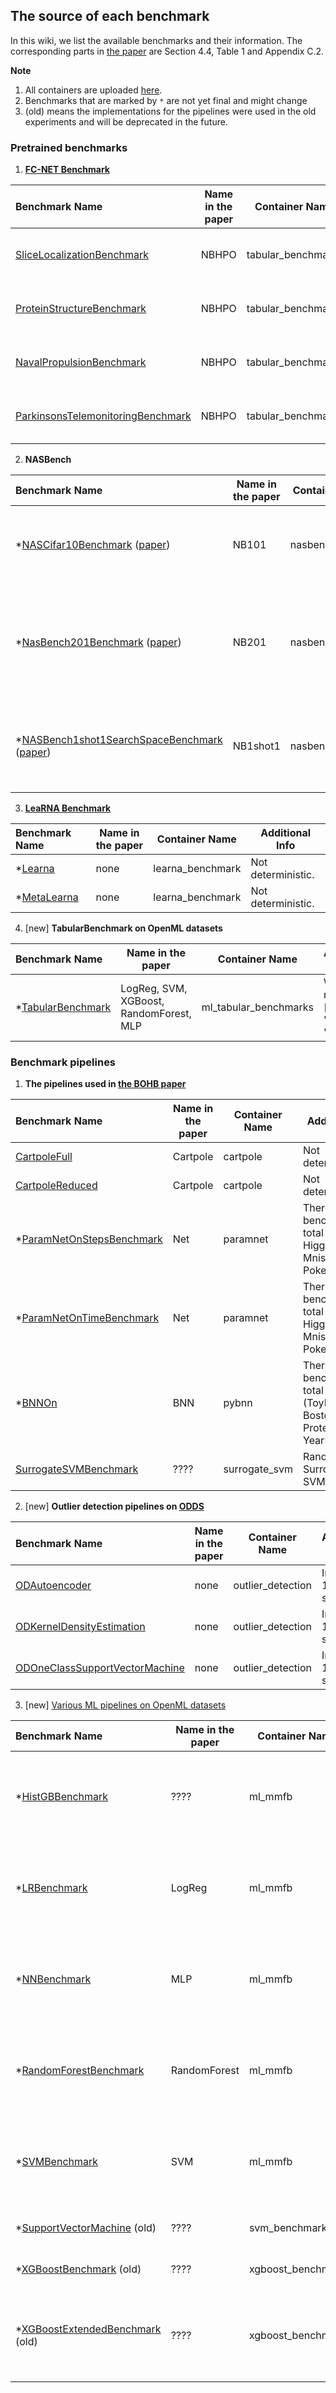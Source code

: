 ## The source of each benchmark
In this wiki, we list the available benchmarks and their information.
The corresponding parts in [the paper](https://arxiv.org/pdf/2109.06716.pdf) are Section 4.4, Table 1 and Appendix C.2.

**Note** 
1. All containers are uploaded [here](https://gitlab.tf.uni-freiburg.de/muelleph/hpobench-registry/container_registry).
2. Benchmarks that are marked by `*` are not yet final and might change
3. (old) means the implementations for the pipelines were used in the old experiments and will be deprecated in the future.

### Pretrained benchmarks
1. [**FC-NET Benchmark**](https://arxiv.org/pdf/1905.04970.pdf)

| Benchmark Name                   | Name in the paper | Container Name     | Additional Info                      |
| :-------------------------------- | ------------------ | ------------------ | ------------------------------------ |
| [SliceLocalizationBenchmark](https://github.com/automl/HPOBench/blob/master/hpobench/benchmarks/nas/tabular_benchmarks.py)     | NBHPO   | tabular_benchmarks | Loading may take several minutes.     |
| [ProteinStructureBenchmark](https://github.com/automl/HPOBench/blob/master/hpobench/benchmarks/nas/tabular_benchmarks.py)      | NBHPO   | tabular_benchmarks | Loading may take several minutes.     |
| [NavalPropulsionBenchmark](https://github.com/automl/HPOBench/blob/master/hpobench/benchmarks/nas/tabular_benchmarks.py)       | NBHPO   | tabular_benchmarks | Loading may take several minutes.     |
| [ParkinsonsTelemonitoringBenchmark](https://github.com/automl/HPOBench/blob/master/hpobench/benchmarks/nas/tabular_benchmarks.py)| NBHPO | tabular_benchmarks | Loading may take several minutes.     |

2. **NASBench**

| Benchmark Name                   | Name in the paper | Container Name     | Additional Info                      |
| :-------------------------------- | ------------------ | ------------------ | ------------------------------------ |
| *[NASCifar10Benchmark](https://github.com/automl/HPOBench/blob/master/hpobench/benchmarks/nas/nasbench_101.py) ([paper](https://arxiv.org/pdf/1902.09635.pdf))             | NB101| nasbench_101       | Loading may take several minutes. There are 3 benchmark in total (A, B, C) |
| *[NasBench201Benchmark](https://github.com/automl/HPOBench/blob/master/hpobench/benchmarks/nas/nasbench_201.py) ([paper](https://arxiv.org/pdf/2001.00326.pdf))           | NB201 | nasbench_201       | Loading may take several minutes. There are 3 benchmarks in total (Cifar10Valid, Cifar100, ImageNet)   |
| *[NASBench1shot1SearchSpaceBenchmark](https://github.com/automl/HPOBench/blob/master/hpobench/benchmarks/nas/nasbench_1shot1.py) ([paper](https://ml.informatik.uni-freiburg.de/wp-content/uploads/papers/20-ICLR-NasBench1Shot1.pdf)) | NB1shot1 | nasbench_1shot1   | Loading may take several minutes. There are 3 benchmarks in total (1,2,3) |

3. [**LeaRNA Benchmark**](https://openreview.net/pdf?id=ByfyHh05tQ)

| Benchmark Name                   | Name in the paper | Container Name     | Additional Info                      |
| :-------------------------------- | ------------------ | ------------------ | ------------------------------------ |
| *[Learna](https://github.com/automl/HPOBench/blob/master/hpobench/benchmarks/rl/learna_benchmark.py)                          | none  | learna_benchmark   | Not deterministic.                        |
| *[MetaLearna](https://github.com/automl/HPOBench/blob/master/hpobench/benchmarks/rl/learna_benchmark.py)                        | none| learna_benchmark   | Not deterministic.                        |

4. [new] **TabularBenchmark on OpenML datasets**

| Benchmark Name                   | Name in the paper | Container Name     | Additional Info                      |
| :-------------------------------- | ------------------ | ------------------ | ------------------------------------ |
| *[TabularBenchmark](https://github.com/automl/HPOBench/blob/master/hpobench/benchmarks/ml/tabular_benchmark.py)           | LogReg, SVM, XGBoost, RandomForest, MLP  | ml_tabular_benchmarks | Works on models: ['lr', 'svm', 'xgb', 'rf', 'nn']           | 

### Benchmark pipelines
1. **The pipelines used in [the BOHB paper](http://proceedings.mlr.press/v80/falkner18a/falkner18a.pdf)**

| Benchmark Name                   | Name in the paper | Container Name     | Additional Info                      |
| :-------------------------------- | ------------------ | ------------------ | ------------------------------------ |
| [CartpoleFull](https://github.com/automl/HPOBench/blob/8c0372ae7f333d94e265087d1f6d1c764fc79563/hpobench/benchmarks/rl/cartpole.py)                     | Cartpole | cartpole           | Not deterministic.                    |
| [CartpoleReduced](https://github.com/automl/HPOBench/blob/8c0372ae7f333d94e265087d1f6d1c764fc79563/hpobench/benchmarks/rl/cartpole.py)                   | Cartpole | cartpole           | Not deterministic.                    |
| *[ParamNetOnStepsBenchmark](https://github.com/automl/HPOBench/blob/8c0372ae7f333d94e265087d1f6d1c764fc79563/hpobench/benchmarks/surrogates/paramnet_benchmark.py)        | Net  | paramnet           | There are 6 benchmarks in total (Adult, Higgs, Letter, Mnist, Optdigits, Poker) |
| *[ParamNetOnTimeBenchmark](https://github.com/automl/HPOBench/blob/8c0372ae7f333d94e265087d1f6d1c764fc79563/hpobench/benchmarks/surrogates/paramnet_benchmark.py)         | Net  | paramnet           | There are 6 benchmarks in total (Adult, Higgs, Letter, Mnist, Optdigits, Poker) |
| *[BNNOn](https://github.com/automl/HPOBench/blob/8c0372ae7f333d94e265087d1f6d1c764fc79563/hpobench/benchmarks/ml/pybnn.py)                            | BNN | pybnn              | There are 4 benchmark in total (ToyFunction, BostonHousing, ProteinStructure, YearPrediction) |
| [SurrogateSVMBenchmark](https://github.com/automl/HPOBench/blob/8c0372ae7f333d94e265087d1f6d1c764fc79563/hpobench/benchmarks/surrogates/svm_benchmark.py)             | ???? | surrogate_svm      | Random Forest Surrogate of a SVM on MNIST | 

2. [new] **Outlier detection pipelines on [ODDS](http://odds.cs.stonybrook.edu/)** 

| Benchmark Name                   | Name in the paper | Container Name     | Additional Info                      |
| :-------------------------------- | ------------------ | ------------------ | ------------------------------------ |
| [ODAutoencoder](https://github.com/automl/HPOBench/blob/master/hpobench/benchmarks/od/od_ae.py)                      |none| outlier_detection  | Includes 15 data sets.                    |
| [ODKernelDensityEstimation](https://github.com/automl/HPOBench/blob/master/hpobench/benchmarks/od/od_kde.py)          |none| outlier_detection  | Includes 15 data sets.                    |
| [ODOneClassSupportVectorMachine](https://github.com/automl/HPOBench/blob/master/hpobench/benchmarks/od/od_ocsvm.py)     |none| outlier_detection  | Includes 15 data sets.                    |

3. [new] [Various ML pipelines on OpenML datasets](https://github.com/automl/HPOBench/tree/8c0372ae7f333d94e265087d1f6d1c764fc79563/hpobench/benchmarks/ml)


| Benchmark Name                   | Name in the paper | Container Name     | Additional Info                      |
| :-------------------------------- | ------------------ | ------------------ | ------------------------------------ |
| *[HistGBBenchmark](https://github.com/automl/HPOBench/blob/master/hpobench/benchmarks/ml/histgb_benchmark.py)                   | ???? | ml_mmfb            | There are 3 benchmarks in total (Multi-Multi-Fidelity, MF, BB) | 
| *[LRBenchmark](https://github.com/automl/HPOBench/blob/master/hpobench/benchmarks/ml/lr_benchmark.py)                       | LogReg | ml_mmfb            | There are 3 benchmarks in total (Multi-Multi-Fidelity, MF, BB) | 
| *[NNBenchmark](https://github.com/automl/HPOBench/blob/master/hpobench/benchmarks/ml/nn_benchmark.py)                       | MLP | ml_mmfb            | There are 3 benchmarks in total (Multi-Multi-Fidelity, MF, BB) | 
| *[RandomForestBenchmark](https://github.com/automl/HPOBench/blob/master/hpobench/benchmarks/ml/rf_benchmark.py)             | RandomForest | ml_mmfb            | There are 3 benchmarks in total (Multi-Multi-Fidelity, MF, BB) | 
| *[SVMBenchmark](https://github.com/automl/HPOBench/blob/master/hpobench/benchmarks/ml/svm_benchmark.py)                     | SVM  | ml_mmfb            | There are 3 benchmarks in total (Multi-Multi-Fidelity, MF, BB) |  
| *[SupportVectorMachine](https://github.com/automl/HPOBench/blob/8c0372ae7f333d94e265087d1f6d1c764fc79563/hpobench/benchmarks/ml/svm_benchmark_old.py) (old)       | ????  | svm_benchmark      | Works with OpenML task ids. | 
| *[XGBoostBenchmark](https://github.com/automl/HPOBench/blob/8c0372ae7f333d94e265087d1f6d1c764fc79563/hpobench/benchmarks/ml/xgboost_benchmark_old.py) (old)           | ????  | xgboost_benchmark  | Works with OpenML task ids. |
| *[XGBoostExtendedBenchmark](https://github.com/automl/HPOBench/blob/8c0372ae7f333d94e265087d1f6d1c764fc79563/hpobench/benchmarks/ml/xgboost_benchmark_old.py) (old)    | ???? | xgboost_benchmark  | Works with OpenML task ids + Contains Additional Parameter `Booster |

